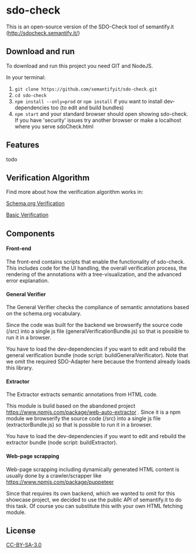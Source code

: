 # sdo-check

This is an open-source version of the SDO-Check tool of semantify.it (http://sdocheck.semantify.it/)

## Download and run

To download and run this project you need GIT and NodeJS.

In your terminal:

1. `git clone https://github.com/semantifyit/sdo-check.git`
2. `cd sdo-check`
3. `npm install --only=prod` or `npm install` if you want to install dev-dependencies too (to edit and build bundles)
4. `npm start` and your standard browser should open showing sdo-check. If you have 'security' issues try another browser or make a localhost where you serve sdoCheck.html

## Features 

todo

## Verification Algorithm

Find more about how the verification algorithm works in:

[Schema.org Verification](./docu/GeneralVerification.md)

[Basic Verification](./docu/BasicVerification.md)


## Components

#### Front-end

The front-end contains scripts that enable the functionality of sdo-check. This includes code for the UI handling, the overall verification process, the rendering of the annotations with a tree-visualization, and the advanced error explanation.

#### General Verifier

The General Verifier checks the compliance of semantic annotations based on the schema.org vocabulary.

Since the code was built for the backend we browserify the source code (/src) into a single js file (generalVerificationBundle.js) so that is possible to run it in a browser. 

You have to load the dev-dependencies if you want to edit and rebuild the general verification bundle (node script: buildGeneralVerificator). Note that we omit the required SDO-Adapter here because the frontend already loads this library.

#### Extractor

The Extractor extracts semantic annotations from HTML code.

This module is build based on the abandoned project https://www.npmjs.com/package/web-auto-extractor . Since it is a npm module we browserify the source code (/src) into a single js file (extractorBundle.js) so that is possible to run it in a browser. 

You have to load the dev-dependencies if you want to edit and rebuild the extractor bundle (node script: buildExtractor).

#### Web-page scrapping

Web-page scrapping including dynamically generated HTML content is usually done by a crawler/scrapper like https://www.npmjs.com/package/puppeteer

Since that requires its own backend, which we wanted to omit for this showcase project, we decided to use the public API of semantify.it to do this task. Of course you can substitute this with your own HTML fetching module.

## License 

[CC-BY-SA-3.0](https://creativecommons.org/licenses/by-sa/3.0/)
